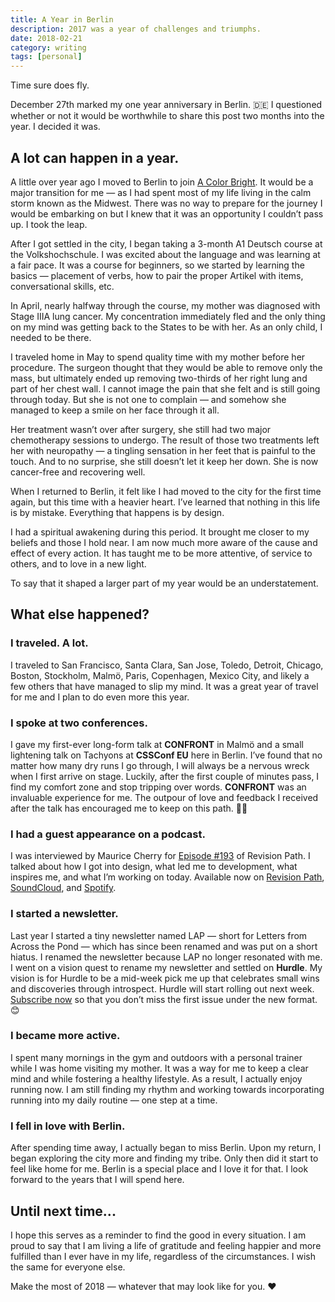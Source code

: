 ```yaml
---
title: A Year in Berlin
description: 2017 was a year of challenges and triumphs.
date: 2018-02-21
category: writing
tags: [personal]
---
```


Time sure does fly.

December 27th marked my one year anniversary in Berlin. 🇩🇪 I questioned whether or not it would be worthwhile to share this post two months into the year. I decided it was.

## A lot can happen in a year.

A little over year ago I moved to Berlin to join [A Color Bright](http://acolorbright.com). It would be a major transition for me &mdash; as I had spent most of my life living in the calm storm known as the Midwest. There was no way to prepare for the journey I would be embarking on but I knew that it was an opportunity I couldn’t pass up. I took the leap.

After I got settled in the city, I began taking a 3-month A1 Deutsch course at the Volkshochschule. I was excited about the language and was learning at a fair pace. It was a course for beginners, so we started by learning the basics &mdash; placement of verbs, how to pair the proper Artikel with items, conversational skills, etc.

In April, nearly halfway through the course, my mother was diagnosed with Stage IIIA lung cancer. My concentration immediately fled and the only thing on my mind was getting back to the States to be with her. As an only child, I needed to be there.

I traveled home in May to spend quality time with my mother before her procedure. The surgeon thought that they would be able to remove only the mass, but ultimately ended up removing two-thirds of her right lung and part of her chest wall. I cannot image the pain that she felt and is still going through today. But she is not one to complain &mdash; and somehow she managed to keep a smile on her face through it all.

Her treatment wasn’t over after surgery, she still had two major chemotherapy sessions to undergo. The result of those two treatments left her with neuropathy &mdash; a tingling sensation in her feet that is painful to the touch. And to no surprise, she still doesn’t let it keep her down. She is now cancer-free and recovering well.

When I returned to Berlin, it felt like I had moved to the city for the first time again, but this time with a heavier heart. I’ve learned that nothing in this life is by mistake. Everything that happens is by design.

I had a spiritual awakening during this period. It brought me closer to my beliefs and those I hold near. I am now much more aware of the cause and effect of every action. It has taught me to be more attentive, of service to others, and to love in a new light.

To say that it shaped a larger part of my year would be an understatement.

## What else happened?

### I traveled. A lot.

I traveled to San Francisco, Santa Clara, San Jose, Toledo, Detroit, Chicago, Boston, Stockholm, Malmö, Paris, Copenhagen, Mexico City, and likely a few others that have managed to slip my mind. It was a great year of travel for me and I plan to do even more this year.

### I spoke at two conferences.

I gave my first-ever long-form talk at **CONFRONT** in Malmö and a small lightening talk on Tachyons at **CSSConf EU** here in Berlin. I’ve found that no matter how many dry runs I go through, I will always be a nervous wreck when I first arrive on stage. Luckily, after the first couple of minutes pass, I find my comfort zone and stop tripping over words. **CONFRONT** was an invaluable experience for me. The outpour of love and feedback I received after the talk has encouraged me to keep on this path. 🤞🏽

### I had a guest appearance on a podcast.

I was interviewed by Maurice Cherry for [Episode #193](https://revisionpath.com/lauren-dorman/) of Revision Path. I talked about how I got into design, what led me to development, what inspires me, and what I’m working on today. Available now on [Revision Path](https://revisionpath.com/lauren-dorman/), [SoundCloud](https://soundcloud.com/revisionpath/episode-193-lauren-dorman), and [Spotify](https://open.spotify.com/episode/3MHZeqjFrwnx8gMNojTwpG).

### I started a newsletter.

Last year I started a tiny newsletter named LAP &mdash; short for Letters from Across the Pond &mdash; which has since been renamed and was put on a short hiatus. I renamed the newsletter because LAP no longer resonated with me. I went on a vision quest to rename my newsletter and settled on **Hurdle**. My vision is for Hurdle to be a mid-week pick me up that celebrates small wins and discoveries through introspect. Hurdle will start rolling out next week. [Subscribe now](https://buttondown.email/laurendorman) so that you don’t miss the first issue under the new format. 😊

### I became more active.

I spent many mornings in the gym and outdoors with a personal trainer while I was home visiting my mother. It was a way for me to keep a clear mind and while fostering a healthy lifestyle. As a result, I actually enjoy running now. I am still finding my rhythm and working towards incorporating running into my daily routine &mdash; one step at a time.

### I fell in love with Berlin.

After spending time away, I actually began to miss Berlin. Upon my return, I began exploring the city more and finding my tribe. Only then did it start to feel like home for me. Berlin is a special place and I love it for that. I look forward to the years that I will spend here.

## Until next time...

I hope this serves as a reminder to find the good in every situation. I am proud to say that I am living a life of gratitude and feeling happier and more fulfilled than I ever have in my life, regardless of the circumstances. I wish the same for everyone else.

Make the most of 2018 &mdash; whatever that may look like for you. ❤️
